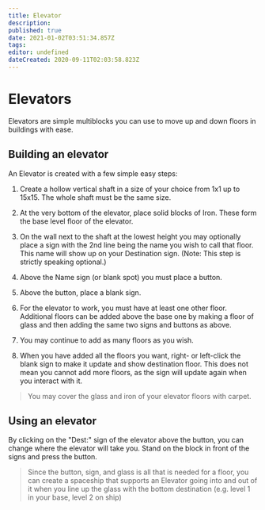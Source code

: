 ```yaml
---
title: Elevator
description: 
published: true
date: 2021-01-02T03:51:34.857Z
tags: 
editor: undefined
dateCreated: 2020-09-11T02:03:58.823Z
---
```


# Elevators
Elevators are simple multiblocks you can use to move up and down floors in buildings with ease.


## Building an elevator
An Elevator is created with a few simple easy steps:

1. Create a hollow vertical shaft in a size of your choice from 1x1 up to 15x15. The whole shaft must be the same size.

2. At the very bottom of the elevator, place solid blocks of Iron. These form the base level floor of the elevator.

3. On the wall next to the shaft at the lowest height you may optionally place a sign with the 2nd line being the name you wish to call that floor. This name will show up on your Destination sign. (Note: This step is strictly speaking optional.)

4. Above the Name sign (or blank spot) you must place a button.

5. Above the button, place a blank sign.

5. For the elevator to work, you must have at least one other floor. Additional floors can be added above the base one by making a floor of glass and then adding the same two signs and buttons as above.

6. You may continue to add as many floors as you wish.

7. When you have added all the floors you want, right- or left-click the blank sign to make it update and show destination floor. This does not mean you cannot add more floors, as the sign will update again when you interact with it.

> You may cover the glass and iron of your elevator floors with carpet.

## Using an elevator

By clicking on the "Dest:" sign of the elevator above the button, you can change where the elevator will take you. Stand on the block in front of the signs and press the button.

> Since the button, sign, and glass is all that is needed for a floor, you can create a spaceship that supports an Elevator going into and out of it when you line up the glass with the bottom destination (e.g. level 1 in your base, level 2 on ship)